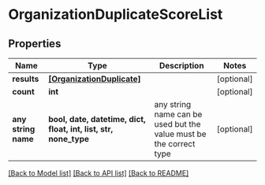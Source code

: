 # OrganizationDuplicateScoreList


## Properties
Name | Type | Description | Notes
------------ | ------------- | ------------- | -------------
**results** | [**[OrganizationDuplicate]**](OrganizationDuplicate.md) |  | [optional] 
**count** | **int** |  | [optional] 
**any string name** | **bool, date, datetime, dict, float, int, list, str, none_type** | any string name can be used but the value must be the correct type | [optional]

[[Back to Model list]](../README.md#documentation-for-models) [[Back to API list]](../README.md#documentation-for-api-endpoints) [[Back to README]](../README.md)


